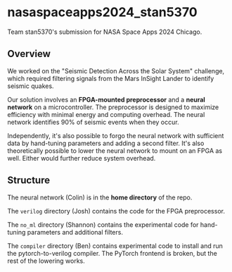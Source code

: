 # nasaspaceapps2024_stan5370

Team stan5370's submission for NASA Space Apps 2024 Chicago.

## Overview

We worked on the "Seismic Detection Across the Solar System" challenge, which required filtering signals from the Mars InSight Lander to identify seismic quakes.

Our solution involves an **FPGA-mounted preprocessor** and a **neural network** on a microcontroller. The preprocessor is designed to maximize efficiency with minimal energy and computing overhead. The neural network identifies 90% of seismic events when they occur.

Independently, it's also possible to forgo the neural network with sufficient data by hand-tuning parameters and adding a second filter. It's also theoretically possible to lower the neural network to mount on an FPGA as well. Either would further reduce system overhead.

## Structure

The neural network (Colin) is in the **home directory** of the repo.

The `verilog` directory (Josh) contains the code for the FPGA preprocessor.

The `no_ml` directory (Shannon) contains the experimental code for hand-tuning parameters and additional filters.

The `compiler` directory (Ben) contains experimental code to install and run the pytorch-to-verilog compiler. The PyTorch frontend is broken, but the rest of the lowering works.
